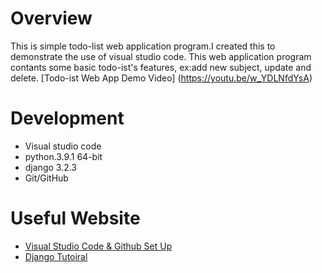 # Overview
This is simple todo-list web application program.I created this to demonstrate the use of visual studio code.
This web application program contants some basic todo-ist's features, ex:add new subject, update and delete.
[Todo-ist Web App Demo Video] (https://youtu.be/w_YDLNfdYsA) 
# Development
* Visual studio code
* python.3.9.1 64-bit
* django 3.2.3
* Git/GitHub
# Useful Website 
* [Visual Studio Code & Github Set Up](https://code.visualstudio.com/docs/editor/versioncontrol)
* [Django Tutoiral](https://www.youtube.com/watch?v=sm1mokevMWk&t=5496s)
